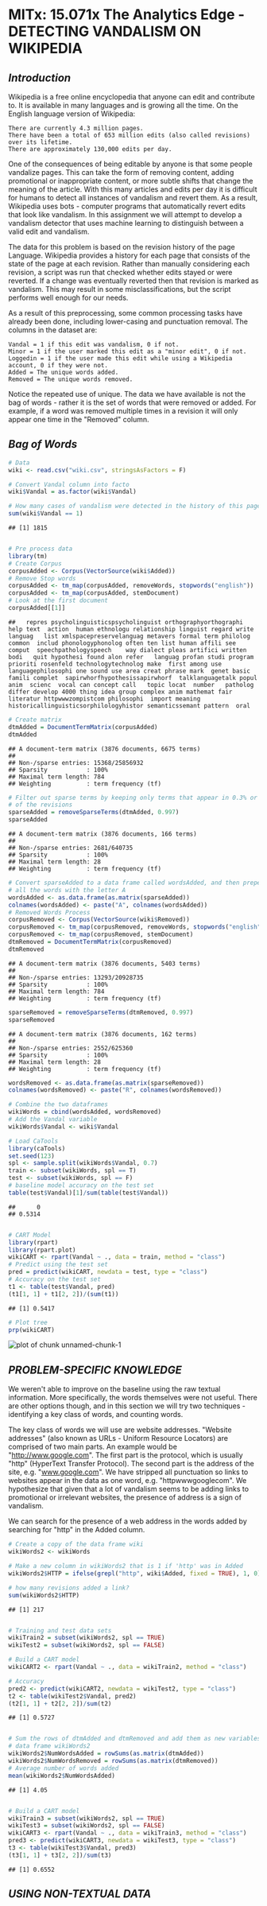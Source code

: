 MITx: 15.071x The Analytics Edge - DETECTING VANDALISM ON WIKIPEDIA
========================================================

## *Introduction*
Wikipedia is a free online encyclopedia that anyone can edit and contribute to. It is available in many languages and is growing all the time. On the English language version of Wikipedia:

    There are currently 4.3 million pages.
    There have been a total of 653 million edits (also called revisions) over its lifetime.
    There are approximately 130,000 edits per day.

One of the consequences of being editable by anyone is that some people vandalize pages. This can take the form of removing content, adding promotional or inappropriate content, or more subtle shifts that change the meaning of the article. With this many articles and edits per day it is difficult for humans to detect all instances of vandalism and revert them. As a result, Wikipedia uses bots - computer programs that automatically revert edits that look like vandalism. In this assignment we will attempt to develop a vandalism detector that uses machine learning to distinguish between a valid edit and vandalism.

The data for this problem is based on the revision history of the page Language. Wikipedia provides a history for each page that consists of the state of the page at each revision. Rather than manually considering each revision, a script was run that checked whether edits stayed or were reverted. If a change was eventually reverted then that revision is marked as vandalism. This may result in some misclassifications, but the script performs well enough for our needs.

As a result of this preprocessing, some common processing tasks have already been done, including lower-casing and punctuation removal. The columns in the dataset are:

    Vandal = 1 if this edit was vandalism, 0 if not.
    Minor = 1 if the user marked this edit as a "minor edit", 0 if not.
    Loggedin = 1 if the user made this edit while using a Wikipedia account, 0 if they were not.
    Added = The unique words added.
    Removed = The unique words removed.

Notice the repeated use of unique. The data we have available is not the bag of words - rather it is the set of words that were removed or added. For example, if a word was removed multiple times in a revision it will only appear one time in the "Removed" column.

## *Bag of Words*

```r
# Data
wiki <- read.csv("wiki.csv", stringsAsFactors = F)

# Convert Vandal column into facto
wiki$Vandal = as.factor(wiki$Vandal)

# How many cases of vandalism were detected in the history of this page?
sum(wiki$Vandal == 1)
```

```
## [1] 1815
```

```r

# Pre process data
library(tm)
# Create Corpus
corpusAdded <- Corpus(VectorSource(wiki$Added))
# Remove Stop words
corpusAdded <- tm_map(corpusAdded, removeWords, stopwords("english"))
corpusAdded <- tm_map(corpusAdded, stemDocument)
# Look at the first document
corpusAdded[[1]]
```

```
##   repres psycholinguisticspsycholinguist orthographyorthographi help text  action  human ethnologu relationship linguist regard write languag   list xmlspacepreservelanguag metavers formal term philolog common  includ phonologyphonolog often ten list human affili see comput  speechpathologyspeech    way dialect pleas artifici written bodi   quit hypothesi found alon refer   languag profan studi program prioriti rosenfeld technologytechnolog make  first among use languagephilosophi one sound use area creat phrase mark  genet basic famili complet  sapirwhorfhypothesissapirwhorf  talklanguagetalk popul anim  scienc  vocal can concept call   topic locat  number   patholog differ develop 4000 thing idea group complex anim mathemat fair literatur httpwwwzompistcom philosophi  import meaning  historicallinguisticsorphilologyhistor semanticssemant pattern  oral
```

```r
# Create matrix
dtmAdded = DocumentTermMatrix(corpusAdded)
dtmAdded
```

```
## A document-term matrix (3876 documents, 6675 terms)
## 
## Non-/sparse entries: 15368/25856932
## Sparsity           : 100%
## Maximal term length: 784 
## Weighting          : term frequency (tf)
```

```r
# Filter out sparse terms by keeping only terms that appear in 0.3% or more
# of the revisions
sparseAdded = removeSparseTerms(dtmAdded, 0.997)
sparseAdded
```

```
## A document-term matrix (3876 documents, 166 terms)
## 
## Non-/sparse entries: 2681/640735
## Sparsity           : 100%
## Maximal term length: 28 
## Weighting          : term frequency (tf)
```

```r
# Convert sparseAdded to a data frame called wordsAdded, and then prepend
# all the words with the letter A
wordsAdded <- as.data.frame(as.matrix(sparseAdded))
colnames(wordsAdded) <- paste("A", colnames(wordsAdded))
# Removed Words Process
corpusRemoved <- Corpus(VectorSource(wiki$Removed))
corpusRemoved <- tm_map(corpusRemoved, removeWords, stopwords("english"))
corpusRemoved <- tm_map(corpusRemoved, stemDocument)
dtmRemoved = DocumentTermMatrix(corpusRemoved)
dtmRemoved
```

```
## A document-term matrix (3876 documents, 5403 terms)
## 
## Non-/sparse entries: 13293/20928735
## Sparsity           : 100%
## Maximal term length: 784 
## Weighting          : term frequency (tf)
```

```r
sparseRemoved = removeSparseTerms(dtmRemoved, 0.997)
sparseRemoved
```

```
## A document-term matrix (3876 documents, 162 terms)
## 
## Non-/sparse entries: 2552/625360
## Sparsity           : 100%
## Maximal term length: 28 
## Weighting          : term frequency (tf)
```

```r
wordsRemoved <- as.data.frame(as.matrix(sparseRemoved))
colnames(wordsRemoved) <- paste("R", colnames(wordsRemoved))

# Combine the two dataframes
wikiWords = cbind(wordsAdded, wordsRemoved)
# Add the Vandal variable
wikiWords$Vandal <- wiki$Vandal

# Load CaTools
library(caTools)
set.seed(123)
spl <- sample.split(wikiWords$Vandal, 0.7)
train <- subset(wikiWords, spl == T)
test <- subset(wikiWords, spl == F)
# baseline model accuracy on the test set
table(test$Vandal)[1]/sum(table(test$Vandal))
```

```
##      0 
## 0.5314
```

```r

# CART Model
library(rpart)
library(rpart.plot)
wikiCART <- rpart(Vandal ~ ., data = train, method = "class")
# Predict using the test set
pred = predict(wikiCART, newdata = test, type = "class")
# Accuracy on the test set
t1 <- table(test$Vandal, pred)
(t1[1, 1] + t1[2, 2])/(sum(t1))
```

```
## [1] 0.5417
```

```r
# Plot tree
prp(wikiCART)
```

![plot of chunk unnamed-chunk-1](figure/unnamed-chunk-1.png) 


## *PROBLEM-SPECIFIC KNOWLEDGE*
We weren't able to improve on the baseline using the raw textual information. More specifically, the words themselves were not useful. There are other options though, and in this section we will try two techniques - identifying a key class of words, and counting words.

The key class of words we will use are website addresses. "Website addresses" (also known as URLs - Uniform Resource Locators) are comprised of two main parts. An example would be "http://www.google.com". The first part is the protocol, which is usually "http" (HyperText Transfer Protocol). The second part is the address of the site, e.g. "www.google.com". We have stripped all punctuation so links to websites appear in the data as one word, e.g. "httpwwwgooglecom". We hypothesize that given that a lot of vandalism seems to be adding links to promotional or irrelevant websites, the presence of address is a sign of vandalism.

We can search for the presence of a web address in the words added by searching for "http" in the Added column.


```r
# Create a copy of the data frame wiki
wikiWords2 <- wikiWords

# Make a new column in wikiWords2 that is 1 if 'http' was in Added
wikiWords2$HTTP = ifelse(grepl("http", wiki$Added, fixed = TRUE), 1, 0)

# how many revisions added a link?
sum(wikiWords2$HTTP)
```

```
## [1] 217
```

```r

# Training and test data sets
wikiTrain2 = subset(wikiWords2, spl == TRUE)
wikiTest2 = subset(wikiWords2, spl == FALSE)

# Build a CART model
wikiCART2 <- rpart(Vandal ~ ., data = wikiTrain2, method = "class")

# Accuracy
pred2 <- predict(wikiCART2, newdata = wikiTest2, type = "class")
t2 <- table(wikiTest2$Vandal, pred2)
(t2[1, 1] + t2[2, 2])/sum(t2)
```

```
## [1] 0.5727
```

```r

# Sum the rows of dtmAdded and dtmRemoved and add them as new variables in
# data frame wikiWords2
wikiWords2$NumWordsAdded = rowSums(as.matrix(dtmAdded))
wikiWords2$NumWordsRemoved = rowSums(as.matrix(dtmRemoved))
# Average number of words added
mean(wikiWords2$NumWordsAdded)
```

```
## [1] 4.05
```

```r

# Build a CART model
wikiTrain3 = subset(wikiWords2, spl == TRUE)
wikiTest3 = subset(wikiWords2, spl == FALSE)
wikiCART3 <- rpart(Vandal ~ ., data = wikiTrain3, method = "class")
pred3 <- predict(wikiCART3, newdata = wikiTest3, type = "class")
t3 <- table(wikiTest3$Vandal, pred3)
(t3[1, 1] + t3[2, 2])/sum(t3)
```

```
## [1] 0.6552
```


## *USING NON-TEXTUAL DATA*


